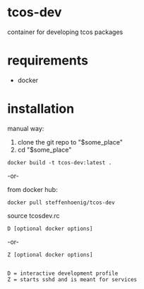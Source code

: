 tcos-dev
========

container for developing tcos packages


requirements
============

- docker

installation
============

manual way:

1. clone the git repo to "$some_place"
2. cd "$some_place"

```
docker build -t tcos-dev:latest .
```
-or-

from docker hub:
```
docker pull steffenhoenig/tcos-dev
```

source tcosdev.rc

```
D [optional docker options]
```

-or-

```
Z [optional docker options]


D = interactive development profile
Z = starts sshd and is meant for services

